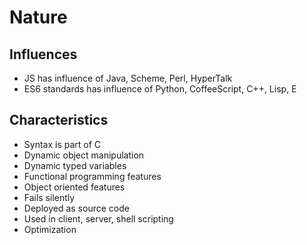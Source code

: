 # Nature

## Influences

- JS has influence of Java, Scheme, Perl, HyperTalk
- ES6 standards has influence of Python, CoffeeScript, C++, Lisp, E

## Characteristics

- Syntax is part of C
- Dynamic object manipulation
- Dynamic typed variables
- Functional programming features
- Object oriented features
- Fails silently
- Deployed as source code
- Used in client, server, shell scripting
- Optimization
